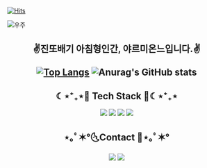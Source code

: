 


[![Hits](https://hits.seeyoufarm.com/api/count/incr/badge.svg?url=https%3A%2F%2Fgithub.com%2Fwonjongah&count_bg=%23A488EB&title_bg=%235A8AE5&icon=atom.svg&icon_color=%23FFFFFF&title=WELCOME&edge_flat=false)](https://hits.seeyoufarm.com)
 
![우주](https://user-images.githubusercontent.com/50413112/105368338-c5250000-5c44-11eb-9a01-5a8c95186bba.jpg)

<h2 align="center">✌️진또배기 아침형인간, 야르미온느입니다.✌️

[![Top Langs](https://github-readme-stats.vercel.app/api/top-langs/?username=Yarmione&layout=compact)](https://github.com/Yarmione/github-readme-stats) ![Anurag's GitHub stats](https://github-readme-stats.vercel.app/api?username=Yarmione&show_icons=true&theme=gruvbox)
<h2 align="center">☾⋆⁺₊⋆💙 Tech Stack 💙☾⋆⁺₊⋆</h2>
 
<p align="center"><img src="https://img.shields.io/badge/Python-3776AB?style=flat-square&logo=Python&logoColor=white"/></a>  <img src="https://img.shields.io/badge/JAVA-007396?style=flat-square&logo=JAVA&logoColor=white"/></a>  <img src="https://img.shields.io/badge/HTML-E34F26?style=flat-square&logo=HTML&logoColor=white"/></a>  <img src="https://img.shields.io/badge/CSS-1572B6?style=flat-square&logo=CSS&logoColor=white"/></a></p>


<h2 align="center">⋆｡ﾟ✶°🌜Contact 🌚⋆｡ﾟ✶°</h2>

<p align="center"><a href="https://blog.naver.com/valencia_vivi"><img src="https://img.shields.io/badge/Blog-lightgreen?style=flat-square&logo=GitHub Sponsors&logoColor=white&link=https://blog.naver.com/valencia_vivi"/></a>  <a href="mailto:image4362@gmail.com"><img src="https://img.shields.io/badge/Gmail-D0A9F5?style=flat-square&logo=Gmail&logoColor=white&link=mailto:image4362@gmail.com"/></a></p>
